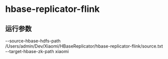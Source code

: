 # hbase-replicator-flink
## 运行参数
--source-hbase-hdfs-path /Users/admin/Dev/Xiaomi/HBaseReplicator/hbase-replicator-flink/source.txt --target-hbase-zk-path xiaomi
